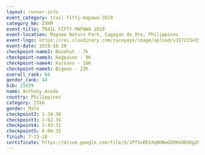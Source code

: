 ```yaml
---
layout: runner-info 
event_category: trail-fifty-mapawa-2019 
category_km: 25KM 
event-title: TRAIL FIFTY MAPAWA 2019  
event-location: Mapawa Nature Park, Cagayan de Oro, Philippines 
event-logo: https://res.cloudinary.com/raceyaya/image/upload/v1572254355/logo/trail-fifty-mapawa_fizjmb.jpg 
event-date: 2019-10-20 
checkpoint-name2: Basehut - 7k 
checkpoint-name3: Hagpason - 9K 
checkpoint-name4: Koreano - 18K 
checkpoint-name5: Bigaan - 23K 
overall_rank: 60
gender_rank: 44
bib: 25039
name: Anthony Acedo
country: Philippines
category: 25km
gender: Male
checkpoint2: 1-34-38
checkpoint3: 2-02-34
checkpoint4: 2-43-31
checkpoint5: 6-00-35
finish: 7-23-18
certificate: https://drive.google.com/file/d/1Pf1vREkXqNUWwGOVKkODXKgZCQ1mNz94/view?usp=sharing
---
```

